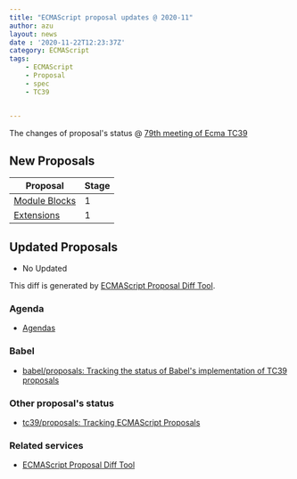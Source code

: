 ```yaml
---
title: "ECMAScript proposal updates @ 2020-11"
author: azu
layout: news
date : '2020-11-22T12:23:37Z'
category: ECMAScript
tags:
    - ECMAScript
    - Proposal
    - spec
    - TC39


---
```


The changes of proposal's status @ [79th meeting of Ecma TC39][Agendas]


## New Proposals

| Proposal                                                                                     | Stage |
| -------------------------------------------------------------------------------------------- | ----- |
| [Module Blocks](https://github.com/tc39/proposal-js-module-blocks)                           | 1     |
| [Extensions](https://github.com/hax/proposal-extensions)                                     | 1     |

## Updated Proposals

- No Updated

This diff is generated by [ECMAScript Proposal Diff Tool](https://azu.github.io/ecmascript-proposals-json/).

### Agenda

- [Agendas][]

### Babel

- [babel/proposals: Tracking the status of Babel's implementation of TC39 proposals](https://github.com/babel/proposals)

### Other proposal's status 

- [tc39/proposals: Tracking ECMAScript Proposals](https://github.com/tc39/proposals)

### Related services

- [ECMAScript Proposal Diff Tool](https://azu.github.io/ecmascript-proposals-json/)

[Agendas]: https://github.com/tc39/agendas/blob/master/2020/11.md
